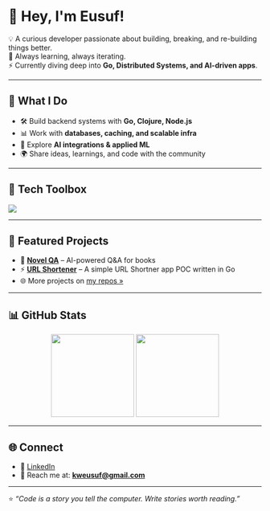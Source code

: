 # 👋 Hey, I'm Eusuf!  

💡 A curious developer passionate about building, breaking, and re-building things better.  
🌱 Always learning, always iterating.  
⚡ Currently diving deep into **Go, Distributed Systems, and AI-driven apps**.  

---

## 🚀 What I Do
- 🛠️ Build backend systems with **Go, Clojure, Node.js**
- 📊 Work with **databases, caching, and scalable infra**
- 🤖 Explore **AI integrations & applied ML**
- 🌍 Share ideas, learnings, and code with the community  

---

## 🧰 Tech Toolbox
<p align="left">
  <img src="https://skillicons.dev/icons?i=go,java,clojure,python,bash,spring,dotnet,aws,azure,gcp,docker,kubernetes,kafka,rabbitmq,postgresql,mysql,mongodb,redis,git,github,vscode,vim" />
</p>

---

## 📌 Featured Projects
- 🔎 **[Novel QA](https://github.com/kweusuf/novel-qa-go)** – AI-powered Q&A for books  
- ⚡ **[URL Shortener](https://github.com/kweusuf/url-shortener)** – A simple URL Shortner app POC written in Go
- 🌐 More projects on [my repos »](https://github.com/kweusuf?tab=repositories)  

---

## 📊 GitHub Stats
<p align="center">
  <img src="https://github-readme-stats.vercel.app/api?username=kweusuf&show_icons=true" height="165"/>
  <img src="https://github-readme-stats.vercel.app/api/top-langs/?username=kweusuf&layout=compact" height="165"/>
</p>

---

## 🌐 Connect
- 📝 [LinkedIn](https://linkedin.com/in/kweusuf)
- 💌 Reach me at: **kweusuf@gmail.com**  

---

⭐️ *“Code is a story you tell the computer. Write stories worth reading.”*
